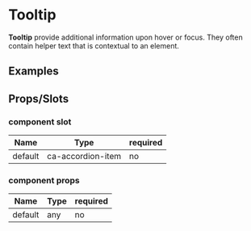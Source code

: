 
# Tooltip

**Tooltip** provide additional information upon hover or focus. They often contain helper text that is contextual to an element.


## Examples

<CodeSnippet codePenId="oMLPpo"></CodeSnippet>

## Props/Slots

### component slot

| Name | Type | required |
| ------ | ----------- | ------ |
| default   | ca-accordion-item | no | 

### component props

| Name | Type | required |
| ------ | ----------- | ------ |
| default   | any | no |